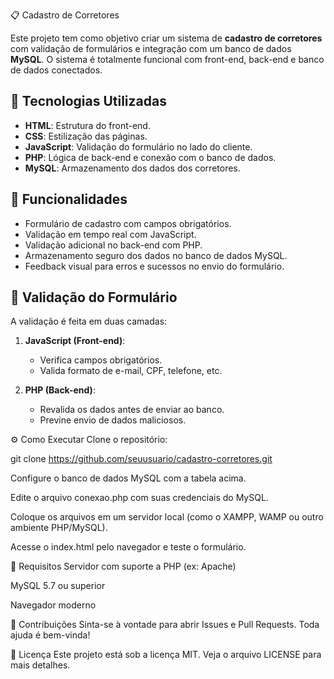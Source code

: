 📋 Cadastro de Corretores

Este projeto tem como objetivo criar um sistema de **cadastro de corretores** com validação de formulários e integração com um banco de dados **MySQL**. O sistema é totalmente funcional com front-end, back-end e banco de dados conectados.

## 🚀 Tecnologias Utilizadas

- **HTML**: Estrutura do front-end.
- **CSS**: Estilização das páginas.
- **JavaScript**: Validação do formulário no lado do cliente.
- **PHP**: Lógica de back-end e conexão com o banco de dados.
- **MySQL**: Armazenamento dos dados dos corretores.

## 🎯 Funcionalidades

- Formulário de cadastro com campos obrigatórios.
- Validação em tempo real com JavaScript.
- Validação adicional no back-end com PHP.
- Armazenamento seguro dos dados no banco de dados MySQL.
- Feedback visual para erros e sucessos no envio do formulário.

## 🧪 Validação do Formulário

A validação é feita em duas camadas:

1. **JavaScript (Front-end)**:
   - Verifica campos obrigatórios.
   - Valida formato de e-mail, CPF, telefone, etc.

2. **PHP (Back-end)**:
   - Revalida os dados antes de enviar ao banco.
   - Previne envio de dados maliciosos.

⚙️ Como Executar
Clone o repositório:

git clone https://github.com/seuusuario/cadastro-corretores.git

Configure o banco de dados MySQL com a tabela acima.

Edite o arquivo conexao.php com suas credenciais do MySQL.

Coloque os arquivos em um servidor local (como o XAMPP, WAMP ou outro ambiente PHP/MySQL).

Acesse o index.html pelo navegador e teste o formulário.

📌 Requisitos
Servidor com suporte a PHP (ex: Apache)

MySQL 5.7 ou superior

Navegador moderno

🤝 Contribuições
Sinta-se à vontade para abrir Issues e Pull Requests. Toda ajuda é bem-vinda!

📄 Licença
Este projeto está sob a licença MIT. Veja o arquivo LICENSE para mais detalhes.
